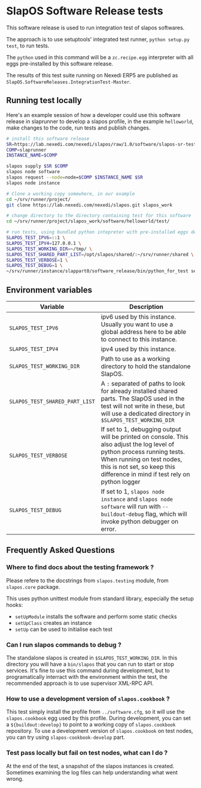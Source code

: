 # SlapOS Software Release tests

This software release is used to run integration test of slapos softwares.

The approach is to use setuptools' integrated test runner, `python setup.py test`, to run tests.

The `python` used in this command will be a `zc.recipe.egg` interpreter with
all eggs pre-installed by this software release.

The results of this test suite running on Nexedi ERP5 are published as `SlapOS.SoftwareReleases.IntegrationTest-Master`.

## Running test locally

Here's an example session of how a developer could use this software release in
slaprunner to develop a slapos profile, in the example `helloworld`, make
changes to the code, run tests and publish changes.

```bash
# install this software release
SR=https://lab.nexedi.com/nexedi/slapos/raw/1.0/software/slapos-sr-testing/software.cfg
COMP=slaprunner
INSTANCE_NAME=$COMP

slapos supply $SR $COMP
slapos node software
slapos request --node=node=$COMP $INSTANCE_NAME $SR
slapos node instance

# Clone a working copy somewhere, in our example
cd ~/srv/runner/project/
git clone https://lab.nexedi.com/nexedi/slapos.git slapos_work

# change directory to the directory containing test for this software
cd ~/srv/runner/project/slapos_work/software/helloworld/test/

# run tests, using bundled python intepreter with pre-installed eggs dependencies.
SLAPOS_TEST_IPV6=::1 \
SLAPOS_TEST_IPV4=127.0.0.1 \
SLAPOS_TEST_WORKING_DIR=~/tmp/ \
SLAPOS_TEST_SHARED_PART_LIST=/opt/slapos/shared/:~/srv/runner/shared \
SLAPOS_TEST_VERBOSE=1 \
SLAPOS_TEST_DEBUG=1 \
~/srv/runner/instance/slappart0/software_release/bin/python_for_test setup.py test

```

## Environment variables

| Variable | Description |
| -- | -- |
| `SLAPOS_TEST_IPV6` | ipv6 used by this instance. Usually you want to use a global address here to be able to connect to this instance. |
| `SLAPOS_TEST_IPV4` | ipv4 used by this instance. |
| `SLAPOS_TEST_WORKING_DIR` | Path to use as a working directory to hold the standalone SlapOS. |
| `SLAPOS_TEST_SHARED_PART_LIST` | A `:` separated of paths to look for already installed shared parts. The SlapOS used in the test will not write in these, but will use a dedicated directory in `$SLAPOS_TEST_WORKING_DIR` |
| `SLAPOS_TEST_VERBOSE` | If set to 1, debugging output will be printed on console. This also adjust the log level of python process running tests. When running on test nodes, this is not set, so keep this difference in mind if test rely on python logger |
| `SLAPOS_TEST_DEBUG` | If set to 1, `slapos node instance` and `slapos node software` will run with `--buildout-debug` flag, which will invoke python debugger on error. |

## Frequently Asked Questions

### Where to find docs about the testing framework ?

Please refere to the docstrings from `slapos.testing` module, from `slapos.core` package.

This uses python unittest module from standard library, especially the setup hooks:
 - `setUpModule` installs the software and perform some static checks
 - `setUpClass` creates an instance
 - `setUp` can be used to initialise each test

### Can I run slapos commands to debug ?

The standalone slapos is created in `$SLAPOS_TEST_WORKING_DIR`. In this directory you will have a `bin/slapos` that you can run to start or stop services.
It's fine to use this command during development, but to programatically interract with the environment within the test, the recommended approach is to use supervisor XML-RPC API.

### How to use a development version of `slapos.cookbook` ?

This test simply install the profile from `../software.cfg`, so it will use the `slapos.cookbook` egg used by this profile. During development, you can set a `${buildout:develop}` to point to a working copy of `slapos.cookbook` repository.
To use a development version of `slapos.cookbook` on test nodes, you can try using `slapos-cookbook-develop` part.

### Test pass locally but fail on test nodes, what can I do ?

At the end of the test, a snapshot of the slapos instances is created. Sometimes examining the log files can help understanding what went wrong.